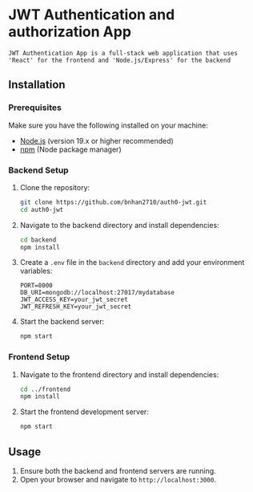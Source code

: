 # JWT Authentication and authorization App
    JWT Authentication App is a full-stack web application that uses 'React' for the frontend and 'Node.js/Express' for the backend
## Installation

### Prerequisites

Make sure you have the following installed on your machine:

- [Node.js](https://nodejs.org/) (version 19.x or higher recommended)
- [npm](https://www.npmjs.com/) (Node package manager)

### Backend Setup

1. Clone the repository:

    ```bash
    git clone https://github.com/bnhan2710/auth0-jwt.git
    cd auth0-jwt
    ```

2. Navigate to the backend directory and install dependencies:

    ```bash
    cd backend
    npm install
    ```

3. Create a `.env` file in the `backend` directory and add your environment variables:

    ```env
    PORT=8000
    DB_URI=mongodb://localhost:27017/mydatabase
    JWT_ACCESS_KEY=your_jwt_secret
    JWT_REFRESH_KEY=your_jwt_secret
    ```

4. Start the backend server:

    ```bash
    npm start
    ```

### Frontend Setup

1. Navigate to the frontend directory and install dependencies:

    ```bash
    cd ../frontend
    npm install
    ```

2. Start the frontend development server:

    ```bash
    npm start
    ```

## Usage

1. Ensure both the backend and frontend servers are running.
2. Open your browser and navigate to `http://localhost:3000`.
